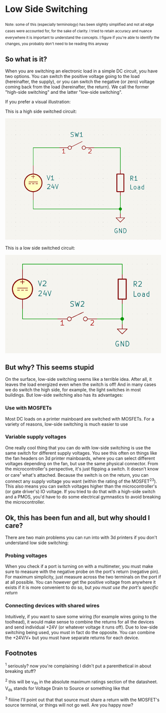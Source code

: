 # Low Side Switching
<sub>Note: some of this (especially terminology) has been slightly simplified and not all edge cases were accounted for, for the sake of clarity. I tried to retain accuracy and nuance everywhere it is important to understand the concepts. I figure if you're able to identify the changes, you probably don't need to be reading this anyway</sub>

## So what is it?

When you are switching an electronic load in a simple DC circuit, you have two options. You can switch the positive voltage going to the load (hereinafter, the supply), or you can switch the negative (or zero) voltage coming back from the load (hereinafter, the return). We call the former "high-side switching" and the latter "low-side switching".

If you prefer a visual illustration:

This is a high side switched circuit:

![high side circuit](images/high_side.png)


This is a low side switched circuit:

![low side circuit](images/low_side.png)


## But why? This seems stupid

On the surface, low-side switching seems like a terrible idea. After all, it leaves the load energized even when the switch is off! And in many cases we do switch the high side, for example, the light switches in most buildings. But low-side switching also has its advantages:

### Use with MOSFETs

Most DC loads on a printer mainboard are switched with MOSFETs. For a variety of reasons, low-side switching is much easier to use

### Variable supply voltages

One really cool thing that you can do with low-side switching is use the same switch for different supply voltages. You see this often on things like the fan headers on 3d printer mainboards, where you can select different voltages depending on the fan, but use the same physical connector. From the microcontroller's perspective, it's just flipping a switch. It doesn't know or care<sup>1</sup> what's attached. Because the switch is on the return, you can connect any supply voltage you want (within the rating of the MOSFET<sup>2</sup><sup>3</sup>). This also means you can switch voltages higher than the microcontroller's (or gate driver's) IO voltage. If you tried to do that with a high-side switch and a PMOS, you'd have to do some electrical gymnastics to avoid breaking the microcontroller.

## Ok, this has been fun and all, but why should I care?

There are two main problems you can run into with 3d printers if you don't understand low side switching:

### Probing voltages

When you check if a port is turning on with a multimeter, you must make sure to measure with the negative probe on the port's return (negative pin). For maximum simplicity, just measure across the two terminals on the port if at all possible. You can however get the positive voltage from anywhere it exists if it is more convenient to do so, but *you must use the port's specific return*

### Connecting devices with shared wires

Intuitively, if you want to save some wiring (for example wires going to the toolhead), it would make sense to combine the returns for all the devices and send individual +24V (or whatever voltage it runs off). Due to low-side switching being used, you must in fact do the opposite. You can combine the +24V/V+ but you must have separate returns for each device.

## Footnotes

<sup>1</sup> seriously? now you're complaining I didn't put a parenthetical in about breaking stuff?

<sup>2</sup> this will be v<sub>ds</sub> in the absolute maximum ratings section of the datasheet. V<sub>ds</sub> stands for Voltage Drain to Source or something like that

<sup>3</sup> fiiiine I'll point out that that source must share a return with the MOSFET's source terminal, or things will not go well. Are you happy now?
